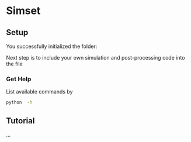 # Simset

## Setup

You successfully initialized the folder: 

Next step is to include your own simulation and post-processing code
into the file



### Get Help

List available commands by

```bash
python  -h
```

## Tutorial 
...
